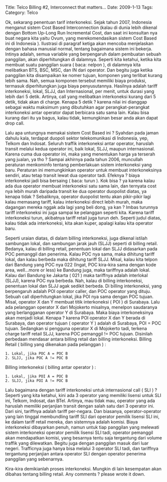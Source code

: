 Title: Telco Billing #2, Interconnect that matters...
Date: 2009-1-13
Tags: 
Category: Telco

Ok, sekarang penentuan tarif interkoneksi.
Sejak tahun 2007, Indonesia menganut sistem Cost Based Interconnection (kalau di dunia lebih dikenal dengan Bottom Up-Long Run Incremental Cost, dan saat ini konsultan nya buat negara kita yaitu Ovum, yang merekomendasikan sistem Cost Based ini di Indonesia ). Ilustrasi di paragraf ketiga akan mencoba menjelaskan dengan bahasa manusial normal, tentang bagaimana sistem ini bekerja. Intinya adalah, semua variable yang berpengaruh dalam pembuatan sebuah panggilan, akan diperhitungkan di dalamnya. Seperti kita ketahui, ketika kita membuat suatu panggilan suara ( baca: nelpon ), di dalamnya kita melibatkan BTS, BSC, MSC, dan IN dari operator. Dan begitu juga ketika panggilan kita disampaikan ke nomer tujuan, komponen yang terlibat kurang lebih sama. Nah, semua komponen tersebut memiliki biaya produksi, termasuk diperhitungkan juga biaya penyusutannya. Hasilnya adalah tariff interkoneksi, lokal, SLJJ, dan Internasional, per menit, untuk durasi yang lebih dari 5 detik. Artinya, call yang melibatkan interkoneksi kurang dari 5 detik, tidak akan di charge. Kenapa 5 detik ? karena nilai ini dianggap sebagai waktu maksimum yang dibutuhkan agar perangkat-perangkat interkoneksi antar operator dapat berbicara satu sama lain. Kalau bisa kurang dari itu ya bagus, kalau tidak, kemungkinan besar anda akan dapat drop call.

Lalu apa untungnya memakai sistem Cost Based ini ? Syahdan pada jaman dahulu kala, terdapat duopoli sektor telekomunikasi di Indonesia, yep, Telkom dan Indosat. Seluruh traffik interkoneksi antar operator, haruslah transit melalui kedua operator ini, baik lokal, SLJJ, maupun internasional. Karena cuma dua operator ini, maka yang menentukan harga ya terserah yang jualan, ya tho ? Sampai akhirnya pada tahun 2006, muncullah peraturan menkominfo tentang pemberlakuan sistem interkoneksi yang baru. Peraturan ini memungkinkan operator untuk membuat interkoneksinya sendiri, atau tetap transit lewat dua operator tadi. Efeknya ? biaya interkoneksi jadi bisa bersaing ( baca: turun ). Kok bisa ? ya karena kalau ada dua operator membuat interkoneksi satu sama lain, dan ternyata cost nya lebih murah daripada transit ke dua operator duopolist diatas, ya kenapa tidak ? Sebaliknya, operator duopolist tentu akan pikir-pikir lagi kalau memasang tariff, kalau interkoneksi direct lebih murah, maka dagangan mereka nggak ada lagi yang beli dong, ya kan ? Imbas turunnya tariff interkoneksi ini juga sampai ke pelanggan seperti kita. Karena tariff interkoneksi turun, akibatnya tariff retail juga turun deh. Seperti judul diatas, kalau tidak ada interkoneksi, kita akan kuper, apalagi kalau kita operator baru.

Seperti uraian diatas, di dalam billing interkoneksi, juga dikenal istilah sambungan lokal, dan sambungan jarak jauh (SLJJ) seperti di billing retail. Bedanya, kalau di billing retail, penentuan lokal dan SLJJ didasarkan pada POC pemanggil dan penerima. Kalau POC nya sama, maka dihitung tariff lokal, dan kalau berbeda maka dihitung tariff SLJJ. Misal, kalau kita telpon dari Bandung yang POC nya 022 (Ingat, POC kira-kira sama dengan kode area, well...more or less) ke Bandung juga, maka tariffnya adalah lokal. Kalau dari Bandung ke Jakarta ( 021 ) maka tariffnya adalah interlokal (SLJJ), karena POC nya berbeda.
Nah, kalau di billing interkoneksi, penentuan lokal dan SLJJ agak sedikit berbeda. Di billing interkoneksi, yang berpengaruh adalah POI operator caller, dan POC operator yang dituju. Sebuah call diperhitungkan lokal, jika POI nya sama dengan POC tujuan. Misal, operator X dan Y membuat titik interkoneksi ( POI ) di Surabaya. Lalu ada pelanggan operator X dari Mojokerto misalnya, menelpon saudaranya yang berlangganan operator Y di Surabaya. Maka biaya interkoneksinya akan menjadi lokal. Kenapa ? karena POI operator X dan Y berada di Surabaya, dan operator tujuan ( operator Y ) adalah di Surabaya, POI = POC tujuan. Sedangkan si pengguna operator X di Mojokerto tadi, terkena charge tariff retail SLJJ, karena POC pemanggil != POC tujuan. Disinilah perbedaan mendasar antara billing retail dan billing interkoneksi.
Billing Retail ( billing yang dikenakan pada pelanggan ) :
```
1. Lokal, jika POC A = POC B
2. SLJJ, jika POC A != POC B
```
Billing interkoneksi ( billing antar operator ) :
```
1. Lokal, jika POI A = POC B
2. SLJJ, jika POI A != POC B
```

Lalu bagaimana dengan tariff interkoneksi untuk internasional call ( SLI ) ? Seperti yang kita ketahui, kini ada 3 operator yang memiliki lisensi untuk SLI ini, Telkom, Indosat, dan BTel. Artinya, mau tidak mau, operator yang ada haruslah memiliki perjanjian transit dengan salah satu dari 3 operator ini. Dari sini, tariffnya adalah tariff per-negara. Dan biasanya, operator-operator yang lain tinggal membundling tariff SLI dari operator pemilik lisensi SLI ini, ke dalam tariff retail mereka, dan sistemnya adalah komisi. Biaya interkoneksi dibayarkan penuh, namun untuk tiap panggilan yang melewati sistem interkoneksi operator pemilik lisensi SLI tadi, operator pemanggil akan mendapatkan komisi, yang besarnya tentu saja tergantung dari volume traffik yang dilewatkan. Begitu juga dengan panggilan masuk dari luar negeri. Trafficnya juga hanya bisa melalui 3 operator SLI tadi, dan tariffnya tergantung perjanjian antara operator SLI dengan operator penerima panggilan yang sebenarnya.

Kira-kira demikianlah proses interkoneksi. Mungkin di lain kesempatan akan dibahas tentang billing retail. Any comments ? please wrote it down.
